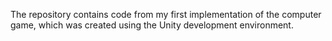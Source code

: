 The repository contains code from my first implementation of the computer game, which was created using the Unity development environment.
